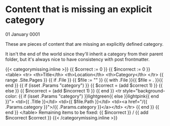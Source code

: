 # Content that is missing an explicit category
01 January 0001

These are pieces of content that are missing an explicitly defined category.

It isn&#39;t the end of the world since they&#39;ll inherit a category from their parent folder, but it&#39;s always nice to have consistency with post frontmatter.

{{&lt; categorymissing.inline &gt;}}
{{ $correct := 0 }}
{{ $incorrect := 0 }}
&lt;table&gt;
  &lt;tr&gt;
    &lt;th&gt;Title&lt;/th&gt;
    &lt;th&gt;Location&lt;/th&gt;
    &lt;th&gt;Category&lt;/th&gt;
  &lt;/tr&gt;
  {{ range .Site.Pages }}
    {{ if .File }}
      {{ $file := &#34;&#34; }}
      {{ with .File }}{{ $file = . }}{{ end }}
      {{ if (isset .Params &#34;category&#34;) }}
        {{ $correct = (add $correct 1) }}
      {{ else }}
        {{ $incorrect = (add $incorrect 1) }}
      {{ end }}
      &lt;tr style=&#34;background-color: {{ if (isset .Params &#34;category&#34;) }}lightgreen{{ else }}lightpink{{ end }}&#34;&gt;
        &lt;td&gt;{{ .Title }}&lt;/td&gt;
        &lt;td&gt;{{ $file.Path }}&lt;/td&gt;
        &lt;td&gt;&lt;a href=&#34;/{{ .Params.category }}&#34;&gt;/{{ .Params.category }}&lt;/a&gt;&lt;/td&gt;
      &lt;/tr&gt;
    {{ end }}
  {{ end }}
&lt;/table&gt;
Remaining items to be fixed: {{ $incorrect }} / {{ add $incorrect $correct }}
{{&lt; /categorymissing.inline &gt;}}